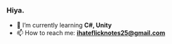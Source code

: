 ### Hiya.

- 🌱 I’m currently learning **C#, Unity**
- 📫 How to reach me: **ihateflicknotes25@gmail.com**
